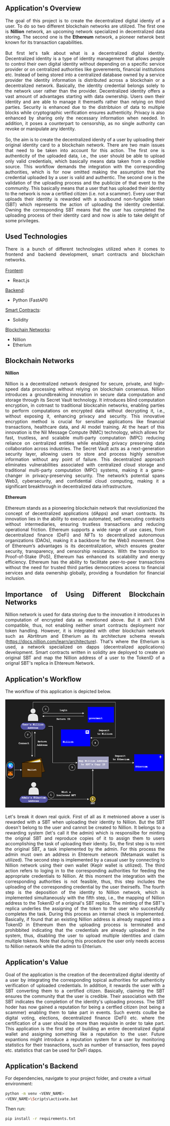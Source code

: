 <div align="justify">
  
## Application's Overview

The goal of this project is to create the decentralized digital identiy of a user. To do so two different blockchain networks are utilized. The first one is __Nillion__ network, an upcoming network specialized in decentralized data storing. The second one is the __Ethereum__ network, a pioneer netwrok best known for its transaction capabilities.
<br><br>
But first let's talk about what is a decentralized digital identity. Decentralized identity is a type of identity management that allows people to control their own digital identity without depending on a specific service provider or on centralized authorities like goverements, financial institutions etc. Instead of being stored into a centralized database owned by a service provider the identity information is distributed across a blockchain or a decentralized network. Basically, the identity credential belongs solely to the network user rather than the provider. Decentralized identity offers a vast amount of advantages starting with data ownership. Users own their identity and are able to manage it themselfs rather than relying on third parties. Security is enhanced due to the distribtuion of data to multiple blocks  while cryptographic verification ensures authenticity. Privacy is also enhanced by sharing only the necessary information when needed. In addition, it poses a counterpart to censorship, as no single authority can revoke or manipulate any identity.
<br><br>
So, the aim is to create the decentralized idenity of a user by uploading their original identity card to a blockchain network. There are two main issues that need to be taken into account for this action. The first one is authenticity of the uploaded data, i.e., the user should be able to upload only valid credentials, which basically means data taken from a credible source. This workflow demands the integration with the corresponding authorities, which is for now omitted making the assumption that the credential uploaded by a user is valid and authentic. The second one is the validation of the uploading process and the publicize of that event to the community. This basically means that a user that has uploaded their identity to the network is now a certified citizen (i.e. not a scammer). Every user that uploads their identity is rewarded with a soulbound non-fungible token (SBT) which represents the action of uploading the identity credential. Owning the corresponding SBT means that the user has completed the uploading process of their identity card and now is able to take delight of some privileges.

## Used Technologies

There is a bunch of different technologies utilized when it comes to frontend and backend development, smart contracts and blockchain networks.
<br><br>
<ins>Frontent</ins>:
- React.js

<ins>Backend</ins>:
- Python (FastAPI)

<ins>Smart Contracts</ins>:
- Solidity

<ins>Blockchain Networks</ins>:
- Nillion
- Etherium

## Blockchain Networks

__Nillion__ 
<br><br>
Nillion is a decentralized network designed for secure, private, and high-speed data processing without relying on blockchain consensus. Nillion introduces a groundbreaking innovation in secure data computation and storage through its Secret Vault technology. It introduces blind computation encryption, in cotrnast to traditional blockcahin networks, enabling parties to perform computations on encrypted data without decrypting it, i.e., without exposing it, enhancing privacy and security. This innovative encryption method is crucial for sensitive applications like financial transactions, healthcare data, and AI model training. At the heart of this innovation is the Nil Message Compute (NMC) technology, which allows for fast, trustless, and scalable multi-party computation (MPC) reducing reliance on centralized entities while enabling privacy preserving data collaboration across industries. The Secret Vault acts as a next-generation security layer, allowing users to store and process highly sensitive information without any point of failure. This decentralized approach eliminates vulnerabilities associated with centralized cloud storage and traditional multi-party computation (MPC) systems, making it a game-changer in privacy-preserving security. The network’s potential spans Web3, cybersecurity, and confidential cloud computing, making it a significant breakthrough in decentralized data infrastructure. 
<br><br>
__Ethereum__ 
<br><br>
Ethereum stands as a pioneering blockchain network that revolutionized the concept of decentralized applications (dApps) and smart contracts. Its innovation lies in the ability to execute automated, self-executing contracts without intermediaries, ensuring trustless transactions and reducing operational friction. Ethereum supports a wide range of use cases, from decentralized finance (DeFi) and NFTs to decentralized autonomous organizations (DAOs), making it a backbone for the Web3 movement. One of Ethereum’s advantages is its decentralization, which ensures greater security, transparency, and censorship resistance. With the transition to Proof-of-Stake (PoS), Ethereum has enhanced its scalability and energy efficiency. Ethereum has the ability to facilitate peer-to-peer transactions without the need for trusted third parties democratizes access to financial services and data ownership globally, providing a foundation for financial inclusion.

## Importance of Using Different Blockchain Networks

Nillion network is used for data storing due to the innovation it introduces in computation of encrypted data as mentioned above. But it ain't EVM compatible, thus, not enabling neither smart contracts deployment nor token handling. However, it is integrated with other blockchain network such as Abrtitrum and Etherium as its architecture schema reveals (https://docs.nillion.com/learn/architecture). That's where the Etherium is used, a network specialized on dapps (decentralized applications) development. Smart contracts written in solidity are deployed to create an original SBT and map the Nillion address of a user to the TokenID of a orignal SBT's replica in Ehtereum Network.

## Application's Workflow

The workflow of this application is depicted below.
<br><br> 
![Alt Text](NIL.png)
<br><br>
Let's break it down real quick. First of all as it metnioned above a user is rewarded with a SBT when uploading their identity to Nillion. But the SBT doesn't belong to the user and cannot be created to Nillion. It belongs to a rewarding system (let's call it the admin) which is responsilbe for minting the original SBT and reproduce copies of it to assign them to users accomplishing the task of uploading their idenity. So, the first step is to mint the original SBT, a task implemented by the admin. For this process the admin must own an address in Ehtereum network (Metamask wallet is utilized). The second step is implemented by a casual user by connecting to Nillion network using their own wallet (Keplr wallet is utilized). The third action refers to loging in to the corresponding authorities for feeding the appropriate credentials to Nillion. At this moment the integration with the corresponding authorities is not feasible, thus, this step includes the uploading of the corresponding credential by the user theirselfs. The fourth step is the deposition of the identity to Nillion network, which is implemented simultaneously with the fifth step, i.e., the mapping of Nillion address to the TokenID of a original's SBT replica. The minting of the SBT's replica underlies the assigning of the token to the user who succesfully completes the task. During this process an internal check is implemented. Basically, if found that an existing Nillion address is already mapped into a TokenID in Ethereum then the uploading process is terminated and prohibbited indicating that the credentials are already uploaded in the system, thus, disabling the user to upload multiple identities and claim multiple tokens. Note that during this procedure the user only needs access to Nillion network while the admin to Ehterium.

## Application's Value

Goal of the application is the creation of the decentralized digital identity of a user by integrating the corresponding topical authorities for authenticity verification of uploaded credentials. In addition, it rewards the user with a SBT converting them to a certified citizen. Basically, claiming the SBT ensures the community that the user is credible. Their association with the SBT indicates the completion of the identity's uploading process. The SBT hoder has now gained a reputation for being a certfied citizen (not being a scammer) enabling them to take part in events. Such events coulbe be digital voting, elections, decentralized finance (DeFi) etc. where the certification of a user should be more than requisite in order to take part. This application is the first step of building an entire decentralized digital wallet and assigning something like a reputation to the user. Future expantions might introduce a reputation system for a user by monitoring statistics for their trasnactions, such as number of transaction, fees payed etc. statistics that can be used for DeFi dapps.  
</div>

## Application's Backend

For dependencies, navigate to your project folder, and create a virtual environment:
```sh
python -m venv <VENV_NAME>
<VENV_NAME>\Scripts\activate.bat
```
Then run:
```sh
pip install -r requirements.txt
```
